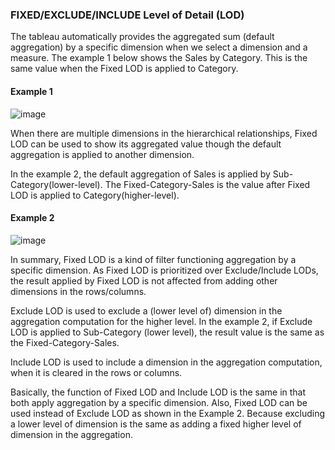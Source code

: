 ### FIXED/EXCLUDE/INCLUDE Level of Detail (LOD)

The tableau automatically provides the aggregated sum (default aggregation) by a specific dimension when we select a dimension and a measure. The example 1 below shows the Sales by Category. This is the same value when the Fixed LOD is applied to Category. 

#### Example 1

![image](https://user-images.githubusercontent.com/37023565/49418749-b66fec00-f751-11e8-9167-622a4283bad8.png)

When there are multiple dimensions in the hierarchical relationships, Fixed LOD can be used to show its aggregated value though the default aggregation is applied to another dimension.

In the example 2, the default aggregation of Sales is applied by Sub-Category(lower-level). The Fixed-Category-Sales is the value after Fixed LOD is applied to Category(higher-level).

#### Example 2

![image](https://user-images.githubusercontent.com/37023565/49418761-bf60bd80-f751-11e8-9554-66c7bec0dd20.png)

In summary, Fixed LOD is a kind of filter functioning aggregation by a specific dimension. As Fixed LOD is prioritized over Exclude/Include LODs, the result applied by Fixed LOD is not affected from adding other dimensions in the rows/columns.

Exclude LOD is used to exclude a (lower level of) dimension in the aggregation computation for the higher level. In the example 2, if Exclude LOD is applied to Sub-Category (lower level), the result value is the same as the Fixed-Category-Sales.

Include LOD is used to include a dimension in the aggregation computation, when it is cleared in the rows or columns.

Basically, the function of Fixed LOD and Include LOD is the same in that both apply aggregation by a specific dimension. Also, Fixed LOD can be used instead of Exclude LOD as shown in the Example 2. Because excluding a lower level of dimension is the same as adding a fixed higher level of dimension in the aggregation. 

